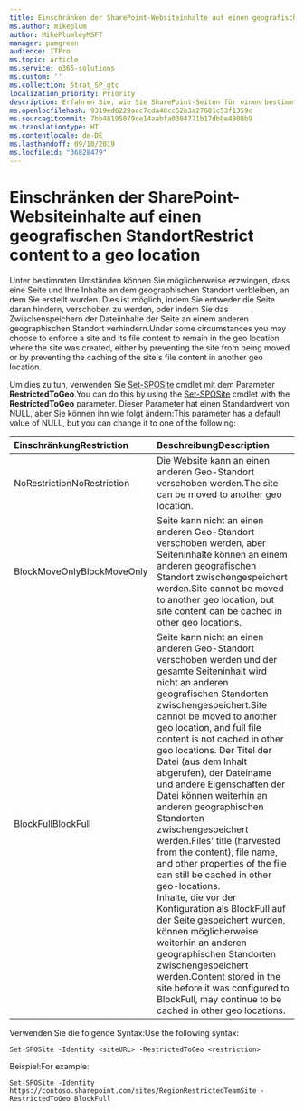 ```yaml
---
title: Einschränken der SharePoint-Websiteinhalte auf einen geografischen Standort
ms.author: mikeplum
author: MikePlumleyMSFT
manager: pamgreen
audience: ITPro
ms.topic: article
ms.service: o365-solutions
ms.custom: ''
ms.collection: Strat_SP_gtc
localization_priority: Priority
description: Erfahren Sie, wie Sie SharePoint-Seiten für einen bestimmten geographischen Standort in einer Multi-Geo-Umgebung einschränken.
ms.openlocfilehash: 9319ed6229acc7cda48cc52b3a27681c53f1359c
ms.sourcegitcommit: 7bb48195079ce14aabfa0384771b17db0e4908b9
ms.translationtype: HT
ms.contentlocale: de-DE
ms.lasthandoff: 09/10/2019
ms.locfileid: "36828479"
---
```

# <a name="restrict-sharepoint-site-content-to-a-geo-location"></a><span data-ttu-id="d1165-103">Einschränken der SharePoint-Websiteinhalte auf einen geografischen Standort</span><span class="sxs-lookup"><span data-stu-id="d1165-103">Restrict content to a geo location</span></span>

<span data-ttu-id="d1165-104">Unter bestimmten Umständen können Sie möglicherweise erzwingen, dass eine Seite und Ihre Inhalte an dem geographischen Standort verbleiben, an dem Sie erstellt wurden. Dies ist möglich, indem Sie entweder die Seite daran hindern, verschoben zu werden, oder indem Sie das Zwischenspeichern der Dateiinhalte der Seite an einem anderen geographischen Standort verhindern.</span><span class="sxs-lookup"><span data-stu-id="d1165-104">Under some circumstances you may choose to enforce a site and its file content to remain in the geo location where the site was created, either by preventing the site from being moved or by preventing the caching of the site's file content in another geo location.</span></span>

<span data-ttu-id="d1165-105">Um dies zu tun, verwenden Sie [Set-SPOSite](https://docs.microsoft.com/powershell/module/sharepoint-online/set-sposite) cmdlet mit dem Parameter **RestrictedToGeo**.</span><span class="sxs-lookup"><span data-stu-id="d1165-105">You can do this by using the [Set-SPOSite](https://docs.microsoft.com/powershell/module/sharepoint-online/set-sposite) cmdlet with the **RestrictedToGeo** parameter.</span></span> <span data-ttu-id="d1165-106">Dieser Parameter hat einen Standardwert von NULL, aber Sie können ihn wie folgt ändern:</span><span class="sxs-lookup"><span data-stu-id="d1165-106">This parameter has a default value of NULL, but you can change it to one of the following:</span></span>

|<span data-ttu-id="d1165-107">Einschränkung</span><span class="sxs-lookup"><span data-stu-id="d1165-107">Restriction</span></span>|<span data-ttu-id="d1165-108">Beschreibung</span><span class="sxs-lookup"><span data-stu-id="d1165-108">Description</span></span>|
|:----------|:----------|
|<span data-ttu-id="d1165-109">NoRestriction</span><span class="sxs-lookup"><span data-stu-id="d1165-109">NoRestriction</span></span>|<span data-ttu-id="d1165-110">Die Website kann an einen anderen Geo-Standort verschoben werden.</span><span class="sxs-lookup"><span data-stu-id="d1165-110">The site can be moved to another geo location.</span></span>|
|<span data-ttu-id="d1165-111">BlockMoveOnly</span><span class="sxs-lookup"><span data-stu-id="d1165-111">BlockMoveOnly</span></span>|<span data-ttu-id="d1165-112">Seite kann nicht an einen anderen Geo-Standort verschoben werden, aber Seiteninhalte können an einem anderen geografischen Standort zwischengespeichert werden.</span><span class="sxs-lookup"><span data-stu-id="d1165-112">Site cannot be moved to another geo location, but site content can be cached in other geo locations.</span></span>|
|<span data-ttu-id="d1165-113">BlockFull</span><span class="sxs-lookup"><span data-stu-id="d1165-113">BlockFull</span></span>|<span data-ttu-id="d1165-114">Seite kann nicht an einen anderen Geo-Standort verschoben werden und der gesamte Seiteninhalt wird nicht an anderen geografischen Standorten zwischengespeichert.</span><span class="sxs-lookup"><span data-stu-id="d1165-114">Site cannot be moved to another geo location, and full file content is not cached in other geo locations.</span></span> <span data-ttu-id="d1165-115">Der Titel der Datei (aus dem Inhalt abgerufen), der Dateiname und andere Eigenschaften der Datei können weiterhin an anderen geographischen Standorten zwischengespeichert werden.</span><span class="sxs-lookup"><span data-stu-id="d1165-115">Files' title (harvested from the content), file name, and other properties of the file can still be cached in other geo-locations.</span></span><br><span data-ttu-id="d1165-116">Inhalte, die vor der Konfiguration als BlockFull auf der Seite gespeichert wurden, können möglicherweise weiterhin an anderen geographischen Standorten zwischengespeichert werden.</span><span class="sxs-lookup"><span data-stu-id="d1165-116">Content stored in the site before it was configured to BlockFull, may continue to be cached in other geo locations.</span></span>|

<span data-ttu-id="d1165-117">Verwenden Sie die folgende Syntax:</span><span class="sxs-lookup"><span data-stu-id="d1165-117">Use the following syntax:</span></span>

`Set-SPOSite -Identity <siteURL> -RestrictedToGeo <restriction>`

<span data-ttu-id="d1165-118">Beispiel:</span><span class="sxs-lookup"><span data-stu-id="d1165-118">For example:</span></span>

`Set-SPOSite -Identity https://contoso.sharepoint.com/sites/RegionRestrictedTeamSite -RestrictedToGeo BlockFull`
